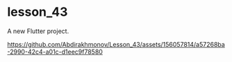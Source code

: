 # lesson_43

A new Flutter project.


https://github.com/Abdirakhmonov/Lesson_43/assets/156057814/a57268ba-2990-42c4-a01c-d1eec9f78580


